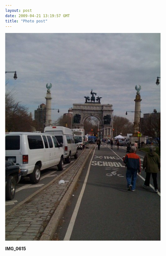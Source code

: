 ```yaml
---
layout: post
date: 2009-04-21 13:19:57 GMT
title: "Photo post"
---
```

![travisj](/images/c30308c107f854e5c36bdafa4ef4870661d5a72fad643bb8f782251e37036d90.jpg)

<b>IMG_0615</b>